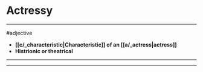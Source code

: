 # Actressy
---
#adjective
- **[[c/_characteristic|Characteristic]] of an [[a/_actress|actress]]**
- **Histrionic or theatrical**
---
---

